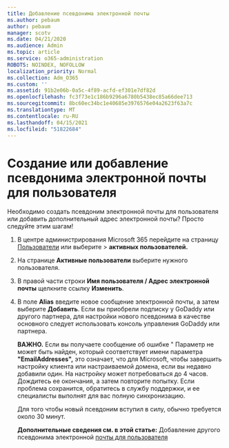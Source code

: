 ```yaml
---
title: Добавление псевдонима электронной почты
ms.author: pebaum
author: pebaum
manager: scotv
ms.date: 04/21/2020
ms.audience: Admin
ms.topic: article
ms.service: o365-administration
ROBOTS: NOINDEX, NOFOLLOW
localization_priority: Normal
ms.collection: Adm_O365
ms.custom: ''
ms.assetid: 91b2e06b-0a5c-4f89-acfd-ef301e7df82d
ms.openlocfilehash: fc3f73e1c186b9296a6780b5438ec85a66dee713
ms.sourcegitcommit: 8bc60ec34bc1e40685e3976576e04a2623f63a7c
ms.translationtype: MT
ms.contentlocale: ru-RU
ms.lasthandoff: 04/15/2021
ms.locfileid: "51822684"
---
```

# <a name="create-or-add-an-email-alias-for-a-user"></a>Создание или добавление псевдонима электронной почты для пользователя

Необходимо создать псевдоним электронной почты для пользователя или добавить дополнительный адрес электронной почты? Просто следуйте этим шагам!
  
1. В центре администрирования Microsoft 365 перейдите на страницу [Пользователи](https://go.microsoft.com/fwlink/p/?linkid=834822) или выберите   >  **активных пользователей.**
    
2. На странице **Активные пользователи** выберите нужного пользователя. 
    
3. В правой части строки **Имя пользователя / Адрес электронной почты** щелкните ссылку **Изменить**.
    
4. В поле **Alias** введите новое сообщение электронной почты, а затем выберите **Добавить**. Если вы приобрели подписку у GoDaddy или другого партнера, для настройки нового псевдонима в качестве основного следует использовать консоль управления GoDaddy или партнера. 
    
    **ВАЖНО.** Если вы получаете сообщение об ошибке " Параметр не может быть найден, который соответствует имени параметра **"EmailAddresses",** это означает, что для Microsoft, чтобы завершить настройку клиента или настраиваемой домена, если вы недавно добавили один. На настройку может потребоваться до 4 часов. Дождитесь ее окончания, а затем повторите попытку. Если проблема сохранится, обратитесь в службу поддержки, и ее специалисты выполнят для вас полную синхронизацию.
    
    Для того чтобы новый псевдоним вступил в силу, обычно требуется около 30 минут.
    
    **Дополнительные сведения см. в этой статье:** Добавление другого псевдонима электронной [почты для пользователя](https://docs.microsoft.com/microsoft-365/admin/email/add-another-email-alias-for-a-user)
    

